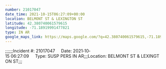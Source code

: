 ```yaml
---
number: 21017047
date_time: 2021-10-15T06:27:09+00:00
location: BELMONT ST & LEXINGTON ST
latitude: 42.380740061579615
longitude: -71.18919991477821
type: IN AR
google_maps_link: https://maps.google.com/?q=42.380740061579615,-71.18919991477821
---
```


;;;;;;Incident #: 21017047     Date: 2021‐10‐15 06:27:09     Type: SUSP PERS IN AR;;;Location: BELMONT ST & LEXINGTON ST;;;
